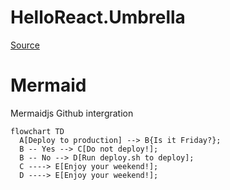 # HelloReact.Umbrella

[Source](https://betterprogramming.pub/phoenix-1-6-with-typescript-react-bea7f3a792d5)

# Mermaid

Mermaidjs Github intergration

```mermaid
flowchart TD
  A[Deploy to production] --> B{Is it Friday?};
  B -- Yes --> C[Do not deploy!];
  B -- No --> D[Run deploy.sh to deploy];
  C ----> E[Enjoy your weekend!];
  D ----> E[Enjoy your weekend!];
```
